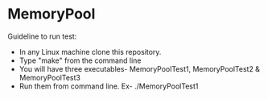 # MemoryPool
Guideline to run test:
- In any Linux machine clone this repository. 
- Type "make" from the command line
- You will have three executables- MemoryPoolTest1, MemoryPoolTest2 & MemoryPoolTest3
- Run them from command line. Ex- ./MemoryPoolTest1

